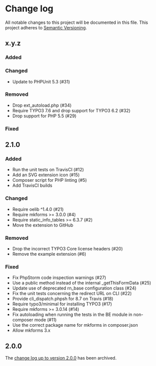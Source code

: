 # Change log

All notable changes to this project will be documented in this file.
This project adheres to [Semantic Versioning](https://semver.org/).

## x.y.z

### Added

### Changed
- Update to PHPUnit 5.3 (#31)

### Removed
- Drop ext_autoload.php (#34)
- Require TYPO3 7.6 and drop support for TYPO3 6.2 (#32)
- Drop support for PHP 5.5 (#29)

### Fixed

## 2.1.0

### Added
- Run the unit tests on TravisCI (#12)
- Add an SVG extension icon (#15)
- Composer script for PHP linting (#5)
- Add TravisCI builds

### Changed
- Require oelib ^1.4.0 (#21)
- Require mkforms >= 3.0.0 (#4)
- Require static_info_tables >= 6.3.7 (#2)
- Move the extension to GitHub

### Removed
- Drop the incorrect TYPO3 Core license headers (#20)
- Remove the example extension (#6)

### Fixed
- Fix PhpStorm code inspection warnings (#27)
- Use a public method instead of the internal _getThisFormData (#25)
- Update use of deprecated rn_base configuration class (#24)
- Fix the unit tests concerning the redirect URL on CLI (#22)
- Provide cli_dispatch.phpsh for 8.7 on Travis (#18)
- Require typo3/minimal for installing TYPO3 (#17)
- Require mkforms >= 3.0.14 (#14)
- Fix autoloading when running the tests in the BE module in non-composer mode (#11)
- Use the correct package name for mkforms in composer.json
- Allow mkforms 3.x

## 2.0.0

The [change log up to version 2.0.0](Documentation/changelog-archive.txt)
has been archived.
